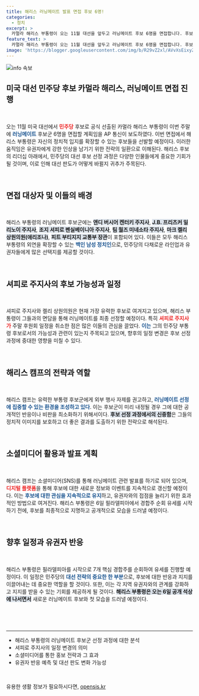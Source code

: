 ```yaml
---
title: 해리스 러닝메이트 발표 면접 후보 6명!
categories:
  - 정치
excerpt: >
  카멀라 해리스 부통령이 오는 11월 대선을 앞두고 러닝메이트 후보 6명을 면접합니다. 후보들 중 결국 누가 부통령 자리를 차지할지, 그 배경에 숨은 비밀이 궁금하다면 클릭하세요!
feature_text: >
  카멀라 해리스 부통령이 오는 11월 대선을 앞두고 러닝메이트 후보 6명을 면접합니다. 후보들 중 결국 누가 부통령 자리를 차지할지, 그 배경에 숨은 비밀이 궁금하다면 클릭하세요!
image: 'https://blogger.googleusercontent.com/img/b/R29vZ2xl/AVvXsEixyZcFfHzMRdzZMjFBmAUKJYCLCGyLL1o632UiGVXcaFdKo_bkvkuCioo0uUKlGfBVcT3P84aROyZIXSBEx3Aw5nCQ3pTgDom1WDC4m8eifvWiAmWEEVb4x6G_l8C0QH225ldMjyaFvpxGEBGNO37VmDTDMHGhJPq73UglMfDca1-0aw/s1600/blogspot.png'
---
```


<p><img src="https://blogger.googleusercontent.com/img/b/R29vZ2xl/AVvXsEixyZcFfHzMRdzZMjFBmAUKJYCLCGyLL1o632UiGVXcaFdKo_bkvkuCioo0uUKlGfBVcT3P84aROyZIXSBEx3Aw5nCQ3pTgDom1WDC4m8eifvWiAmWEEVb4x6G_l8C0QH225ldMjyaFvpxGEBGNO37VmDTDMHGhJPq73UglMfDca1-0aw/s1600/blogspot.png" alt="info 속보" /></p>

<h2 data-ke-size="size26">미국 대선 민주당 후보 카멀라 해리스, 러닝메이트 면접 진행</h2>

<p data-ke-size="size16">&nbsp;</p>

<p data-ke-size="size16">오는 11월 미국 대선에서 <b><span style="color: #ee2323;">민주당</span></b> 후보로 공식 선출된 카멀라 해리스 부통령이 이번 주말에 <b><span style="color: #1a5490;">러닝메이트</span></b> 후보군 6명을 면접할 계획임을 AP 통신이 보도하였다. 이번 면접에서 해리스 부통령은 자신의 정치적 입지를 확장할 수 있는 후보들을 선발할 예정이다. 이러한 움직임은 유권자에게 강한 인상을 남기기 위한 전략의 일환으로 이해된다. 해리스 후보의 리더십 아래에서, 민주당의 대선 후보 선정 과정은 다양한 인물들에게 중요한 기회가 될 것이며, 이로 인해 대선 판도가 어떻게 바뀔지 귀추가 주목된다.</p>

<p data-ke-size="size16">&nbsp;</p>

<h2 data-ke-size="size26">면접 대상자 및 이들의 배경</h2>

<p data-ke-size="size16">&nbsp;</p>

<p data-ke-size="size16">해리스 부통령의 러닝메이트 후보군에는 <b><span style="background-color: #21538527;">앤디 버시어 켄터키 주지사</span></b>, <b><span style="background-color: #21538527;">J.B. 프리츠커 일리노이 주지사</span></b>, <b><span style="background-color: #21538527;">조지 셔피로 펜실베이니아 주지사</span></b>, <b><span style="background-color: #21538527;">팀 월즈 미네소타 주지사</span></b>, <b><span style="background-color: #21538527;">마크 켈리 상원의원(애리조나)</span></b>, <b><span style="background-color: #21538527;">피트 부티지지 교통부 장관</span></b>이 포함되어 있다. 이들은 모두 해리스 부통령의 외연을 확장할 수 있는 <b><span style="color: #1a5490;">백인 남성 정치인</span></b>으로, 민주당의 다채로운 라인업과 유권자들에게 많은 선택지를 제공할 것이다.</p>

<p data-ke-size="size16">&nbsp;</p>

<h2 data-ke-size="size26">셔피로 주지사의 후보 가능성과 일정</h2>

<p data-ke-size="size16">&nbsp;</p>

<p data-ke-size="size16">셔피로 주지사와 켈리 상원의원은 현재 가장 유력한 후보로 여겨지고 있으며, 해리스 부통령이 그들과의 면담을 통해 러닝메이트를 최종 선정할 예정이다. 특히 <b><span style="color: #ee2323;">셔피로 주지사가</span></b> 주말 후원회 일정을 취소한 점은 많은 이들의 관심을 끌었다. <b><span style="color: #1a5490;">이는</span></b> 그의 민주당 부통령 후보로서의 가능성과 관련이 있는지 주목되고 있으며, 향후의 일정 변경은 후보 선정 과정에 중대한 영향을 미칠 수 있다.</p>

<p data-ke-size="size16">&nbsp;</p>

<h2 data-ke-size="size26">해리스 캠프의 전략과 역할</h2>

<p data-ke-size="size16">&nbsp;</p>

<p data-ke-size="size16">해리스 캠프는 유력한 부통령 후보군에게 외부 행사 자제를 권고하고, <b><span style="color: #1a5490;">러닝메이트 선정에 집중할 수 있는 환경을 조성하고 있다</span></b>. 이는 후보군이 미리 내정될 경우 그에 대한 공개적인 반응이나 비판을 최소화하기 위해서이다. <b><span style="background-color: #21538527;">후보 선정 과정에서의 신중함</span></b>은 그들의 정치적 이미지를 보호하고 더 좋은 결과를 도출하기 위한 전략으로 해석된다.</p>

<p data-ke-size="size16">&nbsp;</p>

<h2 data-ke-size="size26">소셜미디어 활용과 발표 계획</h2>

<p data-ke-size="size16">&nbsp;</p>

<p data-ke-size="size16">해리스 캠프는 소셜미디어(SNS)를 통해 러닝메이트 관련 발표를 하기로 되어 있으며, <b><span style="color: #ee2323;">디지털 플랫폼</span></b>을 통해 후보에 대한 새로운 정보와 이벤트를 지속적으로 갱신할 예정이다. 이는 <b><span style="color: #1a5490;">후보에 대한 관심을 지속적으로 유지</span></b>하고, 유권자와의 접점을 늘리기 위한 효과적인 방법으로 여겨진다. 해리스 부통령은 6일 필라델피아에서 경합주 순회 유세를 시작하기 전에, 후보를 최종적으로 지명하고 공개적으로 모습을 드러낼 예정이다.</p>

<p data-ke-size="size16">&nbsp;</p>

<h2 data-ke-size="size26">향후 일정과 유권자 반응</h2>

<p data-ke-size="size16">&nbsp;</p>

<p data-ke-size="size16">해리스 부통령은 필라델피아를 시작으로 7개 핵심 경합주를 순회하여 유세를 진행할 예정이다. 이 일정은 민주당의 <b><span style="color: #1a5490;">대선 전략의 중요한 한 부분</span></b>으로, 후보에 대한 반응과 지지를 이끌어내는 데 중요한 역할을 할 것이다. 또한, 이는 각 지역 유권자와의 관계를 강화하고 지지를 받을 수 있는 기회를 제공하게 될 것이다. <b><span style="background-color: #21538527;">해리스 부통령은 오는 6일 공개 석상에 나서면서</span></b> 새로운 러닝메이트 후보와 첫 모습을 드러낼 예정이다.</p>

<p data-ke-size="size16">&nbsp;</p>

<p data-ke-size="size16">&nbsp;</p>

<hr>

<ul>
    <li>해리스 부통령의 러닝메이트 후보군 선정 과정에 대한 분석</li>
    <li>셔피로 주지사의 일정 변경의 의미</li>
    <li>소셜미디어를 통한 홍보 전략과 그 효과</li>
    <li>유권자 반응 예측 및 대선 판도 변화 가능성</li>
</ul>

<p data-ke-size="size16">&nbsp;</p>
유용한 생활 정보가 필요하시다면, <a href="https://opensis.kr" rel="dofollow">opensis.kr</a>


